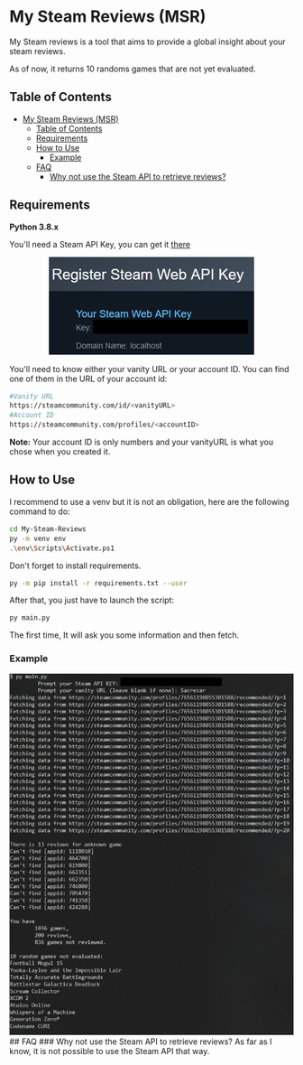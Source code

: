 # My Steam Reviews (MSR)

My Steam reviews is a tool that aims to provide a global insight about your steam reviews.

As of now, it returns 10 randoms games that are not yet evaluated. 

## Table of Contents
- [My Steam Reviews (MSR)](#my-steam-reviews-msr)
  - [Table of Contents](#table-of-contents)
  - [Requirements](#requirements)
  - [How to Use](#how-to-use)
    - [Example](#example)
  - [FAQ](#faq)
    - [Why not use the Steam API to retrieve reviews?](#why-not-use-the-steam-api-to-retrieve-reviews)

## Requirements

**Python 3.8.x**

You'll need a Steam API Key, you can get it [there](https://steamcommunity.com/dev/apikey)
<div align="center">
  <img src="/assets/apikey_steam.png"/>
</div>

You'll need to know either your vanity URL or your account ID. You can find one of them in the URL of your account id:

```bash
#Vanity URL
https://steamcommunity.com/id/<vanityURL>
#Account ID
https://steamcommunity.com/profiles/<accountID>
```

**Note:** Your account ID is only numbers and your vanityURL is what you chose when you created it.

## How to Use

I recommend to use a venv but it is not an obligation, here are the following command to do:
```bash
cd My-Steam-Reviews
py -m venv env
.\env\Scripts\Activate.ps1
```
Don't forget to install requirements.
```bash
py -m pip install -r requirements.txt --user
```
After that, you just have to launch the script:
```bash
py main.py
```
The first time, It will ask you some information and then fetch. 
### Example
<div align="center">
  <img src="/assets/fetching_eg.png"/>
</div>
## FAQ
### Why not use the Steam API to retrieve reviews?
As far as I know, it is not possible to use the Steam API that way.